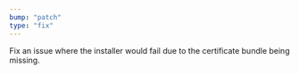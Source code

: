 ```yaml
---
bump: "patch"
type: "fix"
---
```


Fix an issue where the installer would fail due to the certificate bundle being missing.
